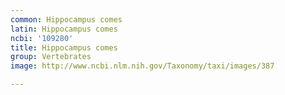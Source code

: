 ```yaml
---
common: Hippocampus comes
latin: Hippocampus comes
ncbi: '109280'
title: Hippocampus comes
group: Vertebrates
image: http://www.ncbi.nlm.nih.gov/Taxonomy/taxi/images/387

---
```

